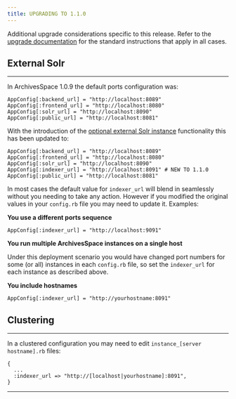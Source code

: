 ```yaml
---
title: UPGRADING TO 1.1.0
---
```


Additional upgrade considerations specific to this release. Refer to the [upgrade documentation](../upgrading.html) for the standard instructions that apply in all cases.

## External Solr

---

In ArchivesSpace 1.0.9 the default ports configuration was:

```
AppConfig[:backend_url] = "http://localhost:8089"
AppConfig[:frontend_url] = "http://localhost:8080"
AppConfig[:solr_url] = "http://localhost:8090"
AppConfig[:public_url] = "http://localhost:8081"
```

With the introduction of the [optional external Solr instance](../../provisioning/solr.html) functionality this has been updated to:

```
AppConfig[:backend_url] = "http://localhost:8089"
AppConfig[:frontend_url] = "http://localhost:8080"
AppConfig[:solr_url] = "http://localhost:8090"
AppConfig[:indexer_url] = "http://localhost:8091" # NEW TO 1.1.0
AppConfig[:public_url] = "http://localhost:8081"
```

In most cases the default value for `indexer_url` will blend in seamlessly without you needing to take any action. However if you modified the original values in your `config.rb` file you may need to update it. Examples:

**You use a different ports sequence**

```
AppConfig[:indexer_url] = "http://localhost:9091"
```

**You run multiple ArchivesSpace instances on a single host**

Under this deployment scenario you would have changed port numbers for some (or all) instances in each `config.rb` file, so set the `indexer_url` for each instance as described above.

**You include hostnames**

```
AppConfig[:indexer_url] = "http://yourhostname:8091"
```

## Clustering

---

In a clustered configuration you may need to edit `instance_[server hostname].rb` files:

```
{
  ...
  :indexer_url => "http://[localhost|yourhostname]:8091",
}
```

---
